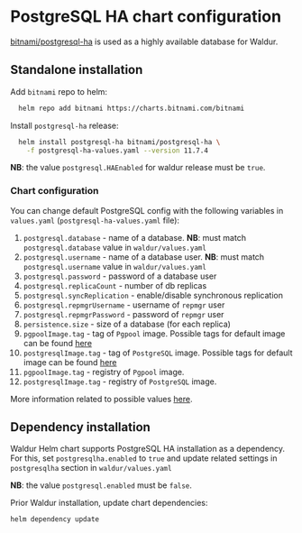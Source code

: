 # PostgreSQL HA chart configuration

[bitnami/postgresql-ha](https://github.com/bitnami/charts/tree/master/bitnami/postgresql-ha)
is used as a highly available database for Waldur.

## Standalone installation

Add `bitnami` repo to helm:

```bash
  helm repo add bitnami https://charts.bitnami.com/bitnami
```

Install `postgresql-ha` release:

```bash
  helm install postgresql-ha bitnami/postgresql-ha \
    -f postgresql-ha-values.yaml --version 11.7.4
```

**NB**: the value `postgresql.HAEnabled` for waldur release must be `true`.

### Chart configuration

You can change default PostgreSQL config with
the following variables in `values.yaml` (`postgresql-ha-values.yaml` file):

1. `postgresql.database` - name of a database.
    **NB**: must match `postgresql.database` value in `waldur/values.yaml`
2. `postgresql.username` - name of a database user.
    **NB**: must match `postgresql.username` value in `waldur/values.yaml`
3. `postgresql.password` - password of a database user
4. `postgresql.replicaCount` - number of db replicas
5. `postgresql.syncReplication` - enable/disable synchronous replication
6. `postgresql.repmgrUsername` - username of `repmgr` user
7. `postgresql.repmgrPassword` - password of `repmgr` user
8. `persistence.size` - size of a database (for each replica)
9. `pgpoolImage.tag` - tag of `Pgpool` image.
    Possible tags for default image can be found [here](https://hub.docker.com/r/bitnami/pgpool/tags)
10. `postgresqlImage.tag` - tag of `PostgreSQL` image.
     Possible tags for default image can be found [here](https://hub.docker.com/r/bitnami/postgresql-repmgr/tags/)
11. `pgpoolImage.tag` - registry of `Pgpool` image.
12. `postgresqlImage.tag` - registry of `PostgreSQL` image.

More information related to possible values
[here](https://github.com/bitnami/charts/tree/master/bitnami/postgresql-ha#parameters).

## Dependency installation

Waldur Helm chart supports PostgreSQL HA installation as a dependency.
For this, set `postgresqlha.enabled` to `true` and update related settings in `postgresqlha` section in `waldur/values.yaml`

**NB**: the value `postgresql.enabled` must be `false`.

Prior Waldur installation, update chart dependencies:

```bash
helm dependency update
```
